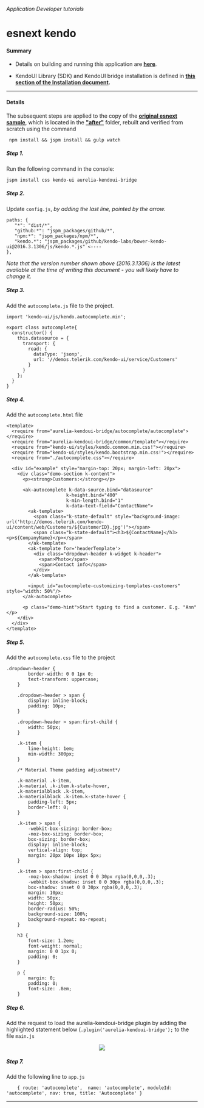 _Application Developer tutorials_
# esnext kendo

#### Summary
- Details on building and running this application are **[here](https://github.com/aurelia-ui-toolkits/kendo-tutorials.code-2.0/blob/master/skeleton-esnext/before/README.md)**.

- KendoUI Library (SDK) and KendoUI bridge installation is defined in **[this section of the Installation document](https://aurelia-ui-toolkits.gitbooks.io/kendo-ui-library-installation-version-2-0/content/library-installation/advanced-via-module-loader/jspm.html).** 


***

#### Details

The subsequent steps are applied to the copy of the **[original esnext sample](https://github.com/aurelia-ui-toolkits/kendo-tutorials.code-2.0/tree/master/skeleton-esnext/before)**, which is located in the **["after"](https://github.com/aurelia-ui-toolkits/kendo-tutorials.code-2.0/tree/master/skeleton-esnext/after)** folder, rebuilt and verified from scratch using the command

```
 npm install && jspm install && gulp watch
```

##### Step 1. 

Run the following command in the console:

```
jspm install css kendo-ui aurelia-kendoui-bridge
```

##### Step 2.

Update `config.js`, _by adding the last line, pointed by the arrow._

```
paths: {
   "*": "dist/*",
   "github:*": "jspm_packages/github/*",
   "npm:*": "jspm_packages/npm/*",
   "kendo.*": "jspm_packages/github/kendo-labs/bower-kendo-ui@2016.3.1306/js/kendo.*.js" <----
}, 
```
 _Note that the version number shown above (2016.3.1306) is the latest available at the time of writing this document - you will likely have to change it._
 
##### Step 3.

Add the `autocomplete.js` file to the project.

```
import 'kendo-ui/js/kendo.autocomplete.min';

export class autocomplete{
  constructor() {
    this.datasource = {
      transport: {
        read: {
          dataType: 'jsonp',
          url: '//demos.telerik.com/kendo-ui/service/Customers'
        }
      }
    };
  }	
}
```

##### Step 4.

Add the `autocomplete.html` file

```
<template>
  <require from="aurelia-kendoui-bridge/autocomplete/autocomplete"></require>
  <require from="aurelia-kendoui-bridge/common/template"></require>
  <require from="kendo-ui/styles/kendo.common.min.css!"></require>
  <require from="kendo-ui/styles/kendo.bootstrap.min.css!"></require>
  <require from="./autocomplete.css"></require>

  <div id="example" style="margin-top: 20px; margin-left: 20px">
    <div class="demo-section k-content">
      <p><strong>Customers:</strong></p>

      <ak-autocomplete k-data-source.bind="datasource"
                      k-height.bind="400"
                      k-min-length.bind="1"
                      k-data-text-field="ContactName">
        <ak-template>
          <span class="k-state-default" style="background-image: url('http://demos.telerik.com/kendo-ui/content/web/Customers/${CustomerID}.jpg')"></span>
          <span class="k-state-default"><h3>${ContactName}</h3><p>${CompanyName}</p></span>
        </ak-template>
        <ak-template for='headerTemplate'>
          <div class="dropdown-header k-widget k-header">
            <span>Photo</span>
            <span>Contact info</span>
          </div>
        </ak-template>

        <input id="autocomplete-customizing-templates-customers" style="width: 50%"/>
      </ak-autocomplete>

      <p class="demo-hint">Start typing to find a customer. E.g. "Ann" </p>
    </div>
  </div>
</template>
```


##### Step 5.

Add the `autocomplete.css` file to the project

```
.dropdown-header {
        border-width: 0 0 1px 0;
        text-transform: uppercase;
    }

    .dropdown-header > span {
        display: inline-block;
        padding: 10px;
    }

    .dropdown-header > span:first-child {
        width: 50px;
    }

    .k-item {
        line-height: 1em;
        min-width: 300px;
    }

    /* Material Theme padding adjustment*/

    .k-material .k-item,
    .k-material .k-item.k-state-hover,
    .k-materialblack .k-item,
    .k-materialblack .k-item.k-state-hover {
        padding-left: 5px;
        border-left: 0;
    }

    .k-item > span {
        -webkit-box-sizing: border-box;
        -moz-box-sizing: border-box;
        box-sizing: border-box;
        display: inline-block;
        vertical-align: top;
        margin: 20px 10px 10px 5px;
    }

    .k-item > span:first-child {
        -moz-box-shadow: inset 0 0 30px rgba(0,0,0,.3);
        -webkit-box-shadow: inset 0 0 30px rgba(0,0,0,.3);
        box-shadow: inset 0 0 30px rgba(0,0,0,.3);
        margin: 10px;
        width: 50px;
        height: 50px;
        border-radius: 50%;
        background-size: 100%;
        background-repeat: no-repeat;
    }

    h3 {
        font-size: 1.2em;
        font-weight: normal;
        margin: 0 0 1px 0;
        padding: 0;
    }

    p {
        margin: 0;
        padding: 0;
        font-size: .8em;
    }

```

##### Step 6.

Add the request to load the aurelia-kendoui-bridge plugin by adding the highlighted statement below (`.plugin('aurelia-kendoui-bridge');` to the file `main.js`

<p align=center>
  <img src="https://cloud.githubusercontent.com/assets/2712405/21959138/412ffcfc-da8c-11e6-82bd-b326e34e830d.png"></img>
</p>

##### Step 7.

Add the following line to `app.js`
    
```
    { route: 'autocomplete',  name: 'autocomplete', moduleId: 'autocomplete', nav: true, title: 'Autocomplete' }
```
    
***






